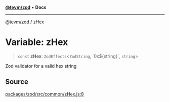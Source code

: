 [**@tevm/zod**](../README.md) • **Docs**

***

[@tevm/zod](../globals.md) / zHex

# Variable: zHex

> `const` **zHex**: `ZodEffects`\<`ZodString`, \`0x$\{string\}\`, `string`\>

Zod validator for a valid hex string

## Source

[packages/zod/src/common/zHex.js:8](https://github.com/evmts/tevm-monorepo/blob/main/packages/zod/src/common/zHex.js#L8)
